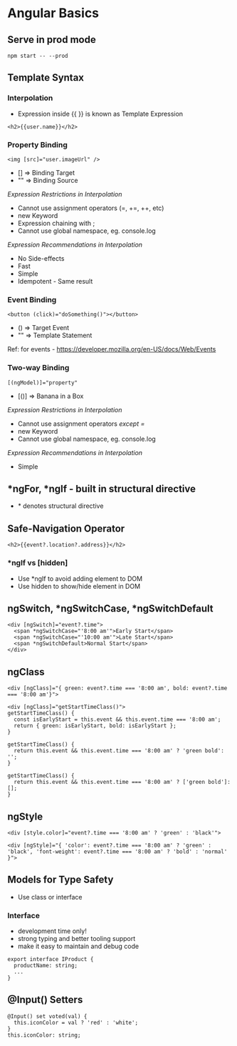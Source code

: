 # Angular Basics

## Serve in prod mode

```
npm start -- --prod
```

## Template Syntax

### Interpolation

- Expression inside {{ }} is known as Template Expression

```
<h2>{{user.name}}</h2>
```

### Property Binding

```
<img [src]="user.imageUrl" />
```

- [] => Binding Target
- "" => Binding Source

_Expression Restrictions in Interpolation_

- Cannot use assignment operators (=, +=, ++, etc)
- new Keyword
- Expression chaining with ;
- Cannot use global namespace, eg. console.log

_Expression Recommendations in Interpolation_

- No Side-effects
- Fast
- Simple
- Idempotent - Same result

### Event Binding

```
<button (click)="doSomething()"></button>
```

- () => Target Event
- "" => Template Statement

Ref: for events - https://developer.mozilla.org/en-US/docs/Web/Events

### Two-way Binding

```
[(ngModel)]="property"
```

- [()] => Banana in a Box

_Expression Restrictions in Interpolation_

- Cannot use assignment operators _except =_
- new Keyword
- Cannot use global namespace, eg. console.log

_Expression Recommendations in Interpolation_

- Simple

## \*ngFor, \*ngIf - built in structural directive

- \* denotes structural directive

## Safe-Navigation Operator

```
<h2>{{event?.location?.address}}</h2>
```

### \*ngIf vs [hidden]

- Use \*ngIf to avoid adding element to DOM
- Use hidden to show/hide element in DOM

## ngSwitch, \*ngSwitchCase, \*ngSwitchDefault

```
<div [ngSwitch]="event?.time">
  <span *ngSwitchCase="'8:00 am'">Early Start</span>
  <span *ngSwitchCase="'10:00 am'">Late Start</span>
  <span *ngSwitchDefault>Normal Start</span>
</div>
```

## ngClass

```
<div [ngClass]="{ green: event?.time === '8:00 am', bold: event?.time === '8:00 am'}">

<div [ngClass]="getStartTimeClass()">
getStartTimeClass() {
  const isEarlyStart = this.event && this.event.time === '8:00 am';
  return { green: isEarlyStart, bold: isEarlyStart };
}

getStartTimeClass() {
  return this.event && this.event.time === '8:00 am' ? 'green bold': '';
}

getStartTimeClass() {
  return this.event && this.event.time === '8:00 am' ? ['green bold']: [];
}
```

## ngStyle

```
<div [style.color]="event?.time === '8:00 am' ? 'green' : 'black'">

<div [ngStyle]="{ 'color': event?.time === '8:00 am' ? 'green' : 'black', 'font-weight': event?.time === '8:00 am' ? 'bold' : 'normal' }">

```

## Models for Type Safety

- Use class or interface

### Interface

- development time only!
- strong typing and better tooling support
- make it easy to maintain and debug code

```
export interface IProduct {
  productName: string;
  ...
}
```

## @Input() Setters

```
@Input() set voted(val) {
  this.iconColor = val ? 'red' : 'white';
}
this.iconColor: string;
```

